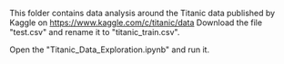 This folder contains data analysis around the Titanic data published by Kaggle on https://www.kaggle.com/c/titanic/data
Download the file "test.csv" and rename it to "titanic_train.csv". 

Open the "Titanic_Data_Exploration.ipynb" and run it. 

